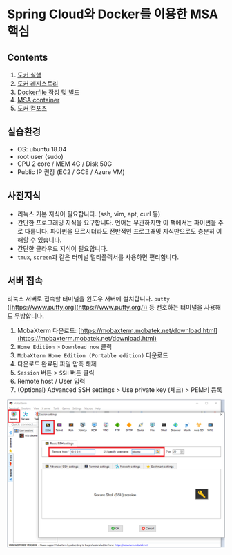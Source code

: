 # Spring Cloud와 Docker를 이용한 MSA 핵심

## Contents

1. [도커 실행](01/01.md)
2. [도커 레지스트리](01/02.md)
3. [Dockerfile 작성 및 빌드](01/03.md)
4. [MSA container](01/04.md)
5. [도커 컴포즈](01/05.md)

## 실습환경

- OS: ubuntu 18.04
- root user (sudo)
- CPU 2 core / MEM 4G / Disk 50G
- Public IP 권장 (EC2 / GCE / Azure VM)

## 사전지식

- 리눅스 기본 지식이 필요합니다. (ssh, vim, apt, curl 등)
- 간단한 프로그래밍 지식을 요구합니다. 언어는 무관하지만 이 책에서는 파이썬을 주로 다룹니다. 파이썬을 모르시더라도 전반적인 프로그래밍 지식만으로도 충분히 이해할 수 있습니다.
- 간단한 클라우드 지식이 필요합니다.
- `tmux`, `screen`과 같은 터미널 멀티플랙서를 사용하면 편리합니다.


## 서버 접속

리눅스 서버로 접속할 터미널을 윈도우 서버에 설치합니다. `putty` ([https://www.putty.org](https://www.putty.org/)) 등 선호하는 터미널을 사용해도 무방합니다.

1. MobaXterm 다운로드: [https://mobaxterm.mobatek.net/download.html](https://mobaxterm.mobatek.net/download.html)
2. `Home Edition` > `Download now` 클릭
3. `MobaXterm Home Edition (Portable edition)` 다운로드
4. 다운로드 완료된 파일 압축 해제
5. `Session` 버튼 > `SSH` 버튼 클릭
6. Remote host / User 입력
7. (Optional) Advanced SSH settings > Use private key (체크) > PEM키 등록

![[그림 3-3] MobaXterm](01.png)

